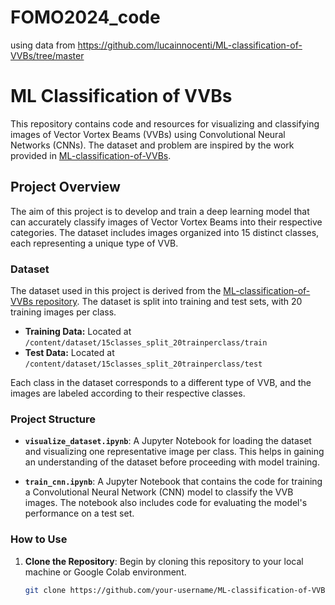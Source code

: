 # FOMO2024_code

using data from https://github.com/lucainnocenti/ML-classification-of-VVBs/tree/master

# ML Classification of VVBs

This repository contains code and resources for visualizing and classifying images of Vector Vortex Beams (VVBs) using Convolutional Neural Networks (CNNs). The dataset and problem are inspired by the work provided in [ML-classification-of-VVBs](https://github.com/lucainnocenti/ML-classification-of-VVBs/tree/master).

## Project Overview

The aim of this project is to develop and train a deep learning model that can accurately classify images of Vector Vortex Beams into their respective categories. The dataset includes images organized into 15 distinct classes, each representing a unique type of VVB.

### Dataset

The dataset used in this project is derived from the [ML-classification-of-VVBs repository](https://github.com/lucainnocenti/ML-classification-of-VVBs/tree/master). The dataset is split into training and test sets, with 20 training images per class.

- **Training Data:** Located at `/content/dataset/15classes_split_20trainperclass/train`
- **Test Data:** Located at `/content/dataset/15classes_split_20trainperclass/test`

Each class in the dataset corresponds to a different type of VVB, and the images are labeled according to their respective classes.

### Project Structure

- **`visualize_dataset.ipynb`**: A Jupyter Notebook for loading the dataset and visualizing one representative image per class. This helps in gaining an understanding of the dataset before proceeding with model training.
  
- **`train_cnn.ipynb`**: A Jupyter Notebook that contains the code for training a Convolutional Neural Network (CNN) model to classify the VVB images. The notebook also includes code for evaluating the model's performance on a test set.

### How to Use

1. **Clone the Repository**: Begin by cloning this repository to your local machine or Google Colab environment.
   
   ```bash
   git clone https://github.com/your-username/ML-classification-of-VVBs.git

